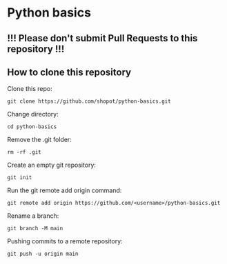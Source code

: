 # Python basics

## !!! Please don't submit Pull Requests to this repository !!!

## How to clone this repository

Clone this repo:

```shell
git clone https://github.com/shopot/python-basics.git
```

Change directory:

```shell
cd python-basics
```

Remove the .git folder:

```shell
rm -rf .git
```

Create an empty git repository:

```shell
git init
```

Run the git remote add origin command:

```shell
git remote add origin https://github.com/<username>/python-basics.git
```

Rename a branch:

```shell
git branch -M main
```

Pushing commits to a remote repository:

```shell
git push -u origin main
```
